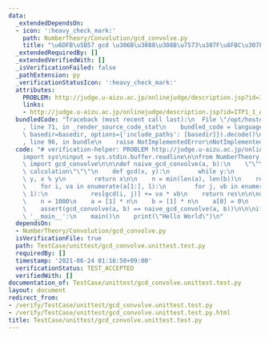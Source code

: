 ```yaml
---
data:
  _extendedDependsOn:
  - icon: ':heavy_check_mark:'
    path: NumberTheory/Convolution/gcd_convolve.py
    title: "\u6DFB\u5B57 gcd \u306B\u3088\u308B\u7573\u307F\u8FBC\u307F"
  _extendedRequiredBy: []
  _extendedVerifiedWith: []
  _isVerificationFailed: false
  _pathExtension: py
  _verificationStatusIcon: ':heavy_check_mark:'
  attributes:
    PROBLEM: http://judge.u-aizu.ac.jp/onlinejudge/description.jsp?id=ITP1_1_A
    links:
    - http://judge.u-aizu.ac.jp/onlinejudge/description.jsp?id=ITP1_1_A
  bundledCode: "Traceback (most recent call last):\n  File \"/opt/hostedtoolcache/Python/3.10.5/x64/lib/python3.10/site-packages/onlinejudge_verify/documentation/build.py\"\
    , line 71, in _render_source_code_stat\n    bundled_code = language.bundle(stat.path,\
    \ basedir=basedir, options={'include_paths': [basedir]}).decode()\n  File \"/opt/hostedtoolcache/Python/3.10.5/x64/lib/python3.10/site-packages/onlinejudge_verify/languages/python.py\"\
    , line 96, in bundle\n    raise NotImplementedError\nNotImplementedError\n"
  code: "# verification-helper: PROBLEM http://judge.u-aizu.ac.jp/onlinejudge/description.jsp?id=ITP1_1_A\n\
    import sys\ninput = sys.stdin.buffer.readline\n\nfrom NumberTheory.Convolution.gcd_convolve\
    \ import gcd_convolve\n\n\ndef naive_gcd_convolve(a, b):\n    \"\"\"O(N^2) naive\
    \ calculation\"\"\"\n    def gcd(x, y):\n        while y:\n            x, y =\
    \ y, x % y\n        return x\n\n    n = min(len(a), len(b))\n    res = [0] * n\n\
    \    for i, va in enumerate(a[1:], 1):\n        for j, vb in enumerate(b[1:],\
    \ 1):\n            res[gcd(i, j)] += va * vb\n    return res\n\n\ndef main():\n\
    \    n = 1000\n    a = [1] * n\n    b = [1] * n\n    a[0] = 0\n    b[0] = 0\n\
    \    assert(gcd_convolve(a, b) == naive_gcd_convolve(a, b))\n\n\nif __name__ ==\
    \ '__main__':\n    main()\n    print(\"Hello World\")\n"
  dependsOn:
  - NumberTheory/Convolution/gcd_convolve.py
  isVerificationFile: true
  path: TestCase/unittest/gcd_convolve.unittest.test.py
  requiredBy: []
  timestamp: '2021-06-24 01:16:50+09:00'
  verificationStatus: TEST_ACCEPTED
  verifiedWith: []
documentation_of: TestCase/unittest/gcd_convolve.unittest.test.py
layout: document
redirect_from:
- /verify/TestCase/unittest/gcd_convolve.unittest.test.py
- /verify/TestCase/unittest/gcd_convolve.unittest.test.py.html
title: TestCase/unittest/gcd_convolve.unittest.test.py
---
```

